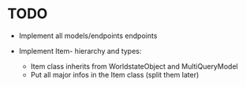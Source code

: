 # TODO

- Implement all models/endpoints
endpoints
- Implement Item- hierarchy and types:

    - Item class inherits from WorldstateObject and MultiQueryModel
    - Put all major infos in the Item class (split them later)
